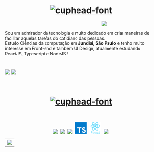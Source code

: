 
<!-- Nome -->
 <div align="center">
 <h1> 
 <a href="https://fontmeme.com/cuphead-font/"><img src="https://fontmeme.com/permalink/210702/ea29df7970facb8922f70ca4bfa49ae3.png" alt="cuphead-font" border="0">
 </a>
 </h1>  
 </div>
 
 <!-- PNG -->
 <div>
   <img src="https://cdn-icons.flaticon.com/png/512/1066/premium/1066618.png?token=exp=1652455048~hmac=4fbde48f535a72c444a1dfb959c0c6f5" width="185" align="right"/>
 </div>
 
<br>
 <!-- Descrição -->
  <p>Sou um admirador da tecnologia e muito dedicado em criar maneiras de facilitar aquelas tarefas do cotidiano das pessoas.<br>
    Estudo Ciências da computação em <b>Jundiai, São Paulo</b>
    e tenho muito interesse em Front-end e tambem UI Design, atualmente estudando ReactJS, Typescript e NodeJS !</p>
 </div>
 
 <br>
  <!-- rede social -->
 <div>
  <p align="left">
   <a href="https://www.linkedin.com/in/o-carvalho"><img src="https://img.shields.io/badge/linkedin-0077B5.svg?style=for-the-badge&logo=linkedin&logoColor=white"></a>
   <a href="mailto:contato.perbelini@gmail.com"><img src="https://img.shields.io/badge/e‑mail-D14836.svg?style=for-the-badge&logo=GMail&logoColor=white"></a> 
  </p>

<br>
 <!-- Meus Conhecimentos -->
 <div align="center">
  <h1 align="center">
   <a href="https://fontmeme.com/cuphead-font/"><img src="https://fontmeme.com/permalink/210702/aa69b64099c2494a55386cec323375ab.png" alt="cuphead-font" border="0">      </a>
  </h1>
 </div>
 
 <br>
 <!-- Icon Tecnologias -->
 <div>
    <p align="center"> 
     <!-- HTML -->
     <img src="https://user-images.githubusercontent.com/35739995/122654956-2b934900-d125-11eb-94b1-58102216fa9f.png" width="40"/>&nbsp;
     <!-- CSS -->
     <img src="https://user-images.githubusercontent.com/35739995/122655003-80cf5a80-d125-11eb-9718-c0d416a29986.png" width="40"/>&nbsp;
     <!-- Javascript -->
     <img src="https://raw.githubusercontent.com/jmnote/z-icons/master/svg/javascript.svg" width="40"/>&nbsp;
     <!-- Typescript -->
     <img src="https://raw.githubusercontent.com/devicons/devicon/9f4f5cdb393299a81125eb5127929ea7bfe42889/icons/typescript/typescript-original.svg" width="40"/>&nbsp;
     <!-- React -->
     <img src="https://raw.githubusercontent.com/devicons/devicon/9f4f5cdb393299a81125eb5127929ea7bfe42889/icons/react/react-original-wordmark.svg" width="40"/>&nbsp;
     <!-- GIT -->
     <img src="https://raw.githubusercontent.com/jmnote/z-icons/master/svg/git.svg" width="40"/>&nbsp;
    </p> 
 
</div>

<!-- Blocos -->
<table align="center">
 <row>
   <td>
     <img height='170' src='https://github-readme-stats.vercel.app/api/top-langs/?username=O-Carvalho&layout=compact&theme=slateorange'>
   </td>
 </row>
</table>

